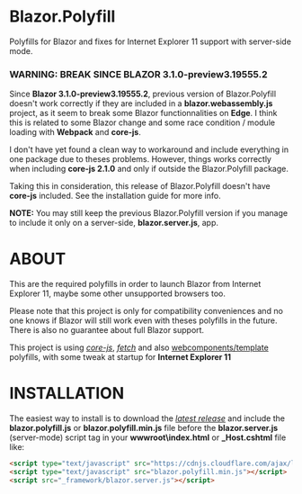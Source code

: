 # Blazor.Polyfill

Polyfills for Blazor and fixes for Internet Explorer 11 support with server-side mode.

### WARNING: BREAK SINCE BLAZOR 3.1.0-preview3.19555.2

Since **Blazor 3.1.0-preview3.19555.2**, previous version of Blazor.Polyfill doesn't work correctly if they are included in a **blazor.webassembly.js** project, as it seem to break some Blazor functionnalities on **Edge**.
I think this is related to some Blazor change and some race condition / module loading with **Webpack** and **core-js**.

I don't have yet found a clean way to workaround and include everything in one package due to theses problems.
However, things works correctly when including **core-js 2.1.0** and only if outside the Blazor.Polyfill package.

Taking this in consideration, this release of Blazor.Polyfill doesn't have **core-js** included.
See the installation guide for more info.

**NOTE:** You may still keep the previous Blazor.Polyfill version if you manage to include it only on a server-side, **blazor.server.js**, app. 


# ABOUT

This are the required polyfills in order to launch Blazor from Internet Explorer 11, maybe some other unsupported browsers too.

Please note that this project is only for compatibility conveniences and no one knows if Blazor will still work even with theses polyfills in the future. There is also no guarantee about full Blazor support.

This project is using [*core-js*](https://github.com/zloirock/core-js), [*fetch*](https://github.com/github/fetch) and also [webcomponents/template](https://github.com/webcomponents/template) polyfills, with some tweak at startup for **Internet Explorer 11**

# INSTALLATION

The easiest way to install is to download the [*latest release*](https://github.com/Daddoon/Blazor.Polyfill/releases) and include the **blazor.polyfill.js** or **blazor.polyfill.min.js** file before the **blazor.server.js** (server-mode) script tag in your **wwwroot\index.html** or **_Host.cshtml** file like:

```html
<script type="text/javascript" src="https://cdnjs.cloudflare.com/ajax/libs/core-js/2.1.0/core.min.js"></script>
<script type="text/javascript" src="blazor.polyfill.min.js"></script>
<script src="_framework/blazor.server.js"></script>
```


